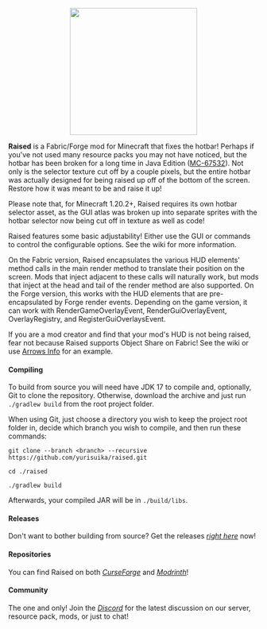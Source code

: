 <p align="center"><img src="https://github.com/yurisuika/Raised/blob/Fabric-1.18.x/src/main/resources/assets/raised/icon.png?raw=true" width="256" height="256"></p>

**Raised** is a Fabric/Forge mod for Minecraft that fixes the hotbar! Perhaps if you've not used many resource packs you may not have noticed, but the hotbar has been broken for a long time in Java Edition ([MC-67532](https://bugs.mojang.com/browse/MC-67532)). Not only is the selector texture cut off by a couple pixels, but the entire hotbar was actually designed for being raised up off of the bottom of the screen. Restore how it was meant to be and raise it up!

Please note that, for Minecraft 1.20.2+, Raised requires its own hotbar selector asset, as the GUI atlas was broken up into separate sprites with the hotbar selector now being cut off in texture as well as code!

Raised features some basic adjustability! Either use the GUI or commands to control the configurable options. See the wiki for more information.

On the Fabric version, Raised encapsulates the various HUD elements' method calls in the main render method to translate their position on the screen. Mods that inject adjacent to these calls will naturally work, but mods that inject at the head and tail of the render method are also supported. On the Forge version, this works with the HUD elements that are pre-encapsulated by Forge render events. Depending on the game version, it can work with RenderGameOverlayEvent, RenderGuiOverlayEvent, OverlayRegistry, and RegisterGuiOverlaysEvent.

If you are a mod creator and find that your mod's HUD is not being raised, fear not because Raised supports Object Share on Fabric! See the wiki or use [Arrows Info](https://github.com/intact/arrows-info) for an example.

#### Compiling

To build from source you will need have JDK 17 to compile and, optionally, Git to clone the repository. Otherwise, download the archive and just run `./gradlew build` from the root project folder.

When using Git, just choose a directory you wish to keep the project root folder in, decide which branch you wish to compile, and then run these commands:

```shell script
git clone --branch <branch> --recursive https://github.com/yurisuika/raised.git

cd ./raised

./gradlew build
```

Afterwards, your compiled JAR will be in `./build/libs`.

#### Releases

Don't want to bother building from source? Get the releases *[right here](https://github.com/yurisuika/Raised/releases)* now!

#### Repositories

You can find Raised on both *[CurseForge](https://www.curseforge.com/minecraft/mc-mods/raised)* and *[Modrinth](https://modrinth.com/mod/raised)*!

#### Community

The one and only! Join the *[Discord](https://discord.gg/0zdNEkQle7Qg9C1H)* for the latest discussion on our server, resource pack, mods, or just to chat!